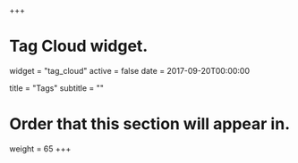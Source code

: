 +++
# Tag Cloud widget.
widget = "tag_cloud"
active = false
date = 2017-09-20T00:00:00

title = "Tags"
subtitle = ""

# Order that this section will appear in.
weight = 65
+++
